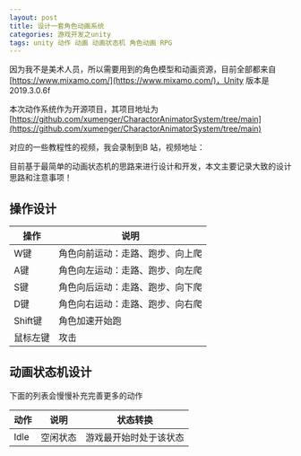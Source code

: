 ```yaml
---
layout: post
title: 设计一套角色动画系统
categories: 游戏开发之unity 
tags: unity 动作 动画 动画状态机 角色动画 RPG 
---
```


因为我不是美术人员，所以需要用到的角色模型和动画资源，目前全部都来自[https://www.mixamo.com/](https://www.mixamo.com/)，Unity 版本是2019.3.0.6f

本次动作系统作为开源项目，其项目地址为[https://github.com/xumenger/CharactorAnimatorSystem/tree/main](https://github.com/xumenger/CharactorAnimatorSystem/tree/main)

对应的一些教程性的视频，我会录制到B 站，视频地址：[]()

目前基于最简单的动画状态机的思路来进行设计和开发，本文主要记录大致的设计思路和注意事项！

## 操作设计

操作          | 说明         
------------ | -------------
W键           | 角色向前运动：走路、跑步、向上爬
A键           | 角色向左运动：走路、跑步、向左爬
S键           | 角色向后运动：走路、跑步、向下爬
D键           | 角色向右运动：走路、跑步、向右爬
Shift键       | 角色加速开始跑
鼠标左键       | 攻击

## 动画状态机设计

下面的列表会慢慢补充完善更多的动作

动作          | 说明          | 状态转换  
------------ | ------------- | -------------------
Idle         | 空闲状态       | 游戏最开始时处于该状态
